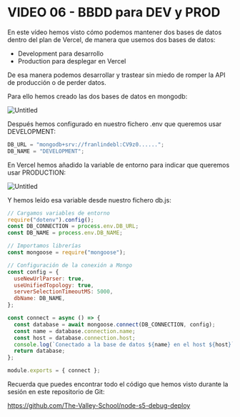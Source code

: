 # VIDEO 06 - BBDD para DEV y PROD

En este vídeo hemos visto cómo podemos mantener dos bases de datos dentro del plan de Vercel, de manera que usemos dos bases de datos:

- Development para desarrollo
- Production para desplegar en Vercel

De esa manera podemos desarrollar y trastear sin miedo de romper la API de producción o de perder datos.

Para ello hemos creado las dos bases de datos en mongodb:

![Untitled](Sesio%CC%81n%205%20-%20Debug%20y%20despliegues%2035dbfc9dfd364fd996b60ef3839ddb04/Untitled%201.png)

Después hemos configurado en nuestro fichero .env que queremos usar DEVELOPMENT:

```jsx
DB_URL = "mongodb+srv://franlindebl:CV9z0......";
DB_NAME = "DEVELOPMENT";
```

En Vercel hemos añadido la variable de entorno para indicar que queremos usar PRODUCTION:

![Untitled](Sesio%CC%81n%205%20-%20Debug%20y%20despliegues%2035dbfc9dfd364fd996b60ef3839ddb04/Untitled%202.png)

Y hemos leído esa variable desde nuestro fichero db.js:

```jsx
// Cargamos variables de entorno
require("dotenv").config();
const DB_CONNECTION = process.env.DB_URL;
const DB_NAME = process.env.DB_NAME;

// Importamos librerías
const mongoose = require("mongoose");

// Configuración de la conexión a Mongo
const config = {
  useNewUrlParser: true,
  useUnifiedTopology: true,
  serverSelectionTimeoutMS: 5000,
  dbName: DB_NAME,
};

const connect = async () => {
  const database = await mongoose.connect(DB_CONNECTION, config);
  const name = database.connection.name;
  const host = database.connection.host;
  console.log(`Conectado a la base de datos ${name} en el host ${host}`);
  return database;
};

module.exports = { connect };
```

Recuerda que puedes encontrar todo el código que hemos visto durante la sesión en este repositorio de Git:

<https://github.com/The-Valley-School/node-s5-debug-deploy>
